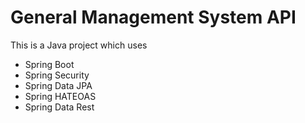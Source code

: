 # General Management System API

This is a Java project which uses

 - Spring Boot
 - Spring Security
 - Spring Data JPA
 - Spring HATEOAS
 - Spring Data Rest